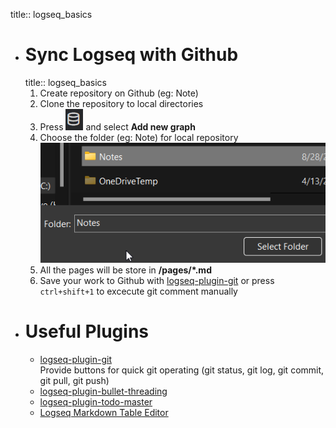 title:: logseq_basics

- # Sync Logseq with Github
  title:: logseq_basics
  1. Create repository on Github (eg: Note)
  2. Clone the repository to local directories
  3. Press ![image.png](../assets/image_1661680355000_0.png) and select **Add new graph**
  4. Choose the folder (eg: Note) for local repository    
  ![image.png](../assets/image_1661680623972_0.png) 
  5. All the pages will be store in **<your repo>/pages/*.md**
  6. Save your work to Github with [logseq-plugin-git](https://github.com/haydenull/logseq-plugin-git) or press `ctrl+shift+1` to excecute git comment manually
- # Useful Plugins
	- [logseq-plugin-git](https://github.com/haydenull/logseq-plugin-git)  
	  Provide buttons for quick git operating (git status, git log, git commit, git pull, git push)
	- [logseq-plugin-bullet-threading](https://github.com/pengx17/logseq-plugin-bullet-threading)
	- [logseq-plugin-todo-master](https://github.com/pengx17/logseq-plugin-todo-master)
	- [Logseq Markdown Table Editor](https://github.com/haydenull/logseq-plugin-markdown-table)